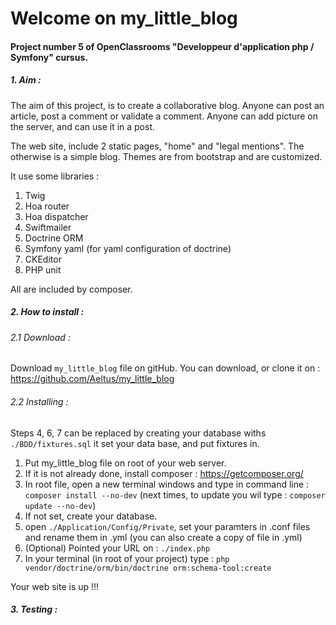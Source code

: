 # Welcome on my_little_blog
#### Project number 5 of OpenClassrooms "Developpeur d'application php / Symfony" cursus. 

##### 1. Aim :

The aim of this project, is to create a collaborative blog. Anyone can post an article, post a comment or validate a comment.
Anyone can add picture on the server, and can use it in a post.

The web site, include 2 static pages, "home" and "legal mentions". The otherwise is a simple blog. Themes are from bootstrap
and are customized.

It use some libraries :
 1. Twig
 2. Hoa router
 3. Hoa dispatcher
 4. Swiftmailer
 5. Doctrine ORM
 5. Symfony yaml (for yaml configuration of doctrine)
 6. CKEditor
 7. PHP unit
    
All are included by composer.

##### 2. How to install :

###### 2.1 Download :

Download `my_little_blog` file on gitHub. You can download, or clone it on : https://github.com/Aeltus/my_little_blog

###### 2.2 Installing :

Steps 4, 6, 7 can be replaced by creating your database withs ```./BDD/fixtures.sql``` it set your data base, and put fixtures in.

   1. Put my_little_blog file on root of your web server.
   2. If it is not already done, install composer : https://getcomposer.org/
   3. In root file, open a new terminal windows and type in command line : ```composer install --no-dev``` (next times, to update you wil type : ```composer update --no-dev```)
   4. If not set, create your database.
   5. open ```./Application/Config/Private```, set your paramters in .conf files and rename them in .yml (you can also create a copy of file in .yml)
   6. (Optional) Pointed your URL on : ```./index.php```
   7. In your terminal (in root of your project) type : ```php vendor/doctrine/orm/bin/doctrine orm:schema-tool:create```

Your web site is up !!!

##### 3. Testing :


